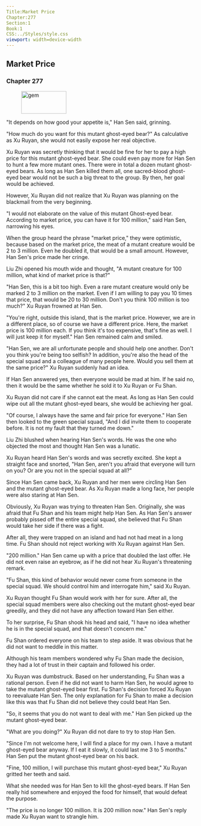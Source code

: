 ```yaml
---
Title:Market Price 
Chapter:277 
Section:1 
Book:1 
CSS:../Styles/style.css 
viewport: width=device-width
---
```

  
## Market Price
### Chapter 277
  
<figure>
	<img src="../Images/gem.gif" alt="gem" id="gem" width="120" height="60" />
</figure>
  

  
"It depends on how good your appetite is," Han Sen said, grinning.

"How much do you want for this mutant ghost-eyed bear?" As calculative as Xu Ruyan, she would not easily expose her real objective.

Xu Ruyan was secretly thinking that it would be fine for her to pay a high price for this mutant ghost-eyed bear. She could even pay more for Han Sen to hunt a few more mutant ones. There were in total a dozen mutant ghost-eyed bears. As long as Han Sen killed them all, one sacred-blood ghost-eyed bear would not be such a big threat to the group. By then, her goal would be achieved.

However, Xu Ruyan did not realize that Xu Ruyan was planning on the blackmail from the very beginning.

"I would not elaborate on the value of this mutant Ghost-eyed bear. According to market price, you can have it for 100 million," said Han Sen, narrowing his eyes.

When the group heard the phrase "market price," they were optimistic, because based on the market price, the meat of a mutant creature would be 2 to 3 million. Even he doubled it, that would be a small amount. However, Han Sen's price made her cringe.

Liu Zhi opened his mouth wide and thought, "A mutant creature for 100 million, what kind of market price is that?"

"Han Sen, this is a bit too high. Even a rare mutant creature would only be marked 2 to 3 million on the market. Even if I am willing to pay you 10 times that price, that would be 20 to 30 million. Don't you think 100 million is too much?" Xu Ruyan frowned at Han Sen.

"You're right, outside this island, that is the market price. However, we are in a different place, so of course we have a different price. Here, the market price is 100 million each. If you think it's too expensive, that's fine as well. I will just keep it for myself." Han Sen remained calm and smiled.

"Han Sen, we are all unfortunate people and should help one another. Don't you think you're being too selfish? In addition, you're also the head of the special squad and a colleague of many people here. Would you sell them at the same price?" Xu Ruyan suddenly had an idea.

If Han Sen answered yes, then everyone would be mad at him. If he said no, then it would be the same whether he sold it to Xu Ruyan or Fu Shan.

Xu Ruyan did not care if she cannot eat the meat. As long as Han Sen could wipe out all the mutant ghost-eyed bears, she would be achieving her goal.

"Of course, I always have the same and fair price for everyone." Han Sen then looked to the green special squad, "And I did invite them to cooperate before. It is not my fault that they turned me down."

Liu Zhi blushed when hearing Han Sen's words. He was the one who objected the most and thought Han Sen was a lunatic.

Xu Ruyan heard Han Sen's words and was secretly excited. She kept a straight face and snorted, "Han Sen, aren't you afraid that everyone will turn on you? Or are you not in the special squad at all?"

Since Han Sen came back, Xu Ruyan and her men were circling Han Sen and the mutant ghost-eyed bear. As Xu Ruyan made a long face, her people were also staring at Han Sen.

Obviously, Xu Ruyan was trying to threaten Han Sen. Originally, she was afraid that Fu Shan and his team might help Han Sen. As Han Sen's answer probably pissed off the entire special squad, she believed that Fu Shan would take her side if there was a fight.

After all, they were trapped on an island and had not had meat in a long time. Fu Shan should not reject working with Xu Ruyan against Han Sen.

"200 million." Han Sen came up with a price that doubled the last offer. He did not even raise an eyebrow, as if he did not hear Xu Ruyan's threatening remark.

"Fu Shan, this kind of behavior would never come from someone in the special squad. We should control him and interrogate him," said Xu Ruyan.

Xu Ruyan thought Fu Shan would work with her for sure. After all, the special squad members were also checking out the mutant ghost-eyed bear greedily, and they did not have any affection toward Han Sen either.

To her surprise, Fu Shan shook his head and said, "I have no idea whether he is in the special squad, and that doesn't concern me."

Fu Shan ordered everyone on his team to step aside. It was obvious that he did not want to meddle in this matter.

Although his team members wondered why Fu Shan made the decision, they had a lot of trust in their captain and followed his order.

Xu Ruyan was dumbstruck. Based on her understanding, Fu Shan was a rational person. Even if he did not want to harm Han Sen, he would agree to take the mutant ghost-eyed bear first. Fu Shan's decision forced Xu Ruyan to reevaluate Han Sen. The only explanation for Fu Shan to make a decision like this was that Fu Shan did not believe they could beat Han Sen.

"So, it seems that you do not want to deal with me." Han Sen picked up the mutant ghost-eyed bear.

"What are you doing?" Xu Ruyan did not dare to try to stop Han Sen.

"Since I'm not welcome here, I will find a place for my own. I have a mutant ghost-eyed bear anyway. If I eat it slowly, it could last me 3 to 5 months." Han Sen put the mutant ghost-eyed bear on his back.

"Fine, 100 million, I will purchase this mutant ghost-eyed bear," Xu Ruyan gritted her teeth and said.

What she needed was for Han Sen to kill the ghost-eyed bears. If Han Sen really hid somewhere and enjoyed the food for himself, that would defeat the purpose.

"The price is no longer 100 million. It is 200 million now." Han Sen's reply made Xu Ruyan want to strangle him.